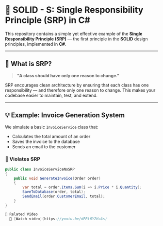 # 🧱 SOLID - S: Single Responsibility Principle (SRP) in C#

This repository contains a simple yet effective example of the **Single Responsibility Principle (SRP)** — the first principle in the **SOLID** design principles, implemented in **C#**.

---

## 📌 What is SRP?

> **"A class should have only one reason to change."**

SRP encourages clean architecture by ensuring that each class has one responsibility — and therefore only one reason to change. This makes your codebase easier to maintain, test, and extend.

---

## 💡 Example: Invoice Generation System

We simulate a basic `InvoiceService` class that:
- Calculates the total amount of an order
- Saves the invoice to the database
- Sends an email to the customer

### 🔴 Violates SRP
```csharp
public class InvoiceServiceNoSRP
{
    public void GenerateInvoice(Order order)
    {
        var total = order.Items.Sum(i => i.Price * i.Quantity);
        SaveToDatabase(order, total);
        SendEmail(order.CustomerEmail, total);
    }
}

🎥 Related Video
- 🎥 [Watch video](https://youtu.be/dPRt6Y2HzAs)